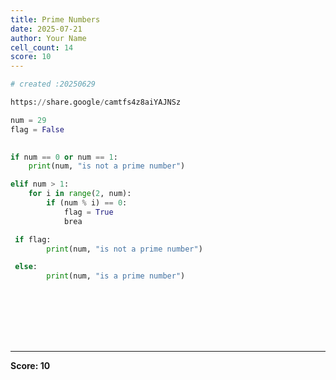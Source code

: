 ```yaml
---
title: Prime Numbers
date: 2025-07-21
author: Your Name
cell_count: 14
score: 10
---
```


```python
# created :20250629
```


```python
https://share.google/camtfs4z8aiYAJNSz
```


```python
num = 29
flag = False
   
```


```python
if num == 0 or num == 1:
    print(num, "is not a prime number")
```


```python
elif num > 1:
    for i in range(2, num):
        if (num % i) == 0:
            flag = True
            brea
```


```python
 if flag:
        print(num, "is not a prime number")
```


```python
 else:
        print(num, "is a prime number")
```


```python

```


```python

```


```python

```


```python

```


```python

```


```python

```


```python

```


---
**Score: 10**